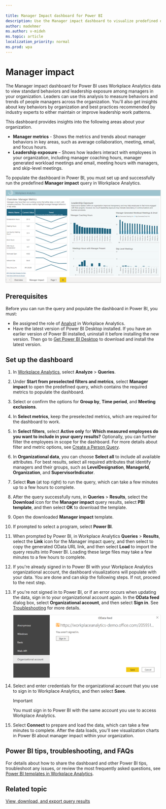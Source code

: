 ```yaml
---

title: Manager Impact dashboard for Power BI
description: Use the Manager impact dashboard to visualize predefined data from Workplace Analytics in Power BI
author: madehmer
ms.author: v-mideh
ms.topic: article
localization_priority: normal 
ms.prod: wpa
---
```


# Manager impact

The Manager impact dashboard for Power BI uses Workplace Analytics data to view standard behaviors and leadership exposure among managers in your organization. Leaders can use this analysis to measure behaviors and trends of people managers across the organization. You'll also get insights about key behaviors by organization and best practices recommended by industry experts to either maintain or improve leadership work patterns.

This dashboard provides insights into the following areas about your organization.

* **Manager metrics** - Shows the metrics and trends about manager behaviors in key areas, such as average collaboration, meeting, email, and focus hours.
* **Leadership exposure** – Shows how leaders interact with employees in your organization, including manager coaching hours, manager generated workload meetings and email, meeting hours with managers, and skip-level meetings.

To populate the dashboard in Power BI, you must set up and successfully run the predefined **Manager impact** query in Workplace Analytics.

![Manager Impact dashboard in Power BI](../Images/WpA/tutorials/pbi-manager-impact.png)

## Prerequisites

Before you can run the query and populate the dashboard in Power BI, you must:

* Be assigned the role of [Analyst](../use/user-roles.md) in Workplace Analytics.
* Have the latest version of Power BI Desktop installed. If you have an earlier version of Power BI installed, uninstall it before installing the new version. Then go to [Get Power BI Desktop](https://www.microsoft.com/p/power-bi-desktop/9ntxr16hnw1t?activetab=pivot:overviewtab) to download and install the latest version.

## Set up the dashboard

1. In [Workplace Analytics](https://workplaceanalytics.office.com/), select **Analyze** > **Queries**.
2. Under **Start from preselected filters and metrics**, select **Manager impact** to open the predefined query, which contains the required metrics to populate the dashboard.
3. Select or confirm the options for **Group by**, **Time period**, and **Meeting exclusions**.
4. In **Select metrics**, keep the preselected metrics, which are required for the dashboard to work.
5. In **Select filters**, select **Active only** for **Which measured employees do you want to include in your query results?** Optionally, you can further filter the employees in scope for the dashboard. For more details about filter and metric options, see [Create a Person Query](./person-queries.md).
6. In **Organizational data**, you can choose **Select all** to include all available attributes. For best results, select all required attributes that identify managers and their groups, such as **LevelDesignation**, **ManagerId**, **Organization**, and **SupervisorIndicator**.
7. Select **Run** (at top right) to run the query, which can take a few minutes up to a few hours to complete.
8. After the query successfully runs, in **Queries** > **Results**, select the **Download** icon for the **Manager impact** query results, select **PBI template**, and then select **OK** to download the template.
9. Open the downloaded **Manager impact** template.
10. If prompted to select a program, select **Power BI**.
11. When prompted by Power BI, in Workplace Analytics **Queries** > **Results**, select the **Link** icon for the Manager impact query, and then select to copy the generated OData URL link, and then select **Load** to import the query results into Power BI. Loading these large files may take a few minutes to a few hours to complete.
12. If you're already signed in to Power BI with your Workplace Analytics organizational account, the dashboard visualizations will populate with your data. You are done and can skip the following steps. If not, proceed to the next step.
13. If you're not signed in to Power BI, or if an error occurs when updating the data, sign in to your organizational account again. In the **OData feed** dialog box, select **Organizational account**, and then select **Sign in**. See [Troubleshooting](../tutorials/power-bi-templates.md#troubleshooting) for more details.

    ![Power BI sign in](../Images/WpA/Tutorials/pbi-sign-in.png)

14. Select and enter credentials for the organizational account that you use to sign in to Workplace Analytics, and then select **Save**.

     >[!Important]
     >You must sign in to Power BI with the same account you use to access Workplace Analytics.

15. Select **Connect** to prepare and load the data, which can take a few minutes to complete. After the data loads, you'll see visualization charts in Power BI about manager impact within your organization.

## Power BI tips, troubleshooting, and FAQs

For details about how to share the dashboard and other Power BI tips, troubleshoot any issues, or review the most frequently asked questions, see [Power BI templates in Workplace Analytics](../tutorials/power-bi-templates.md).

## Related topic

[View, download, and export query results](../use/view-download-and-export-query-results.md)
